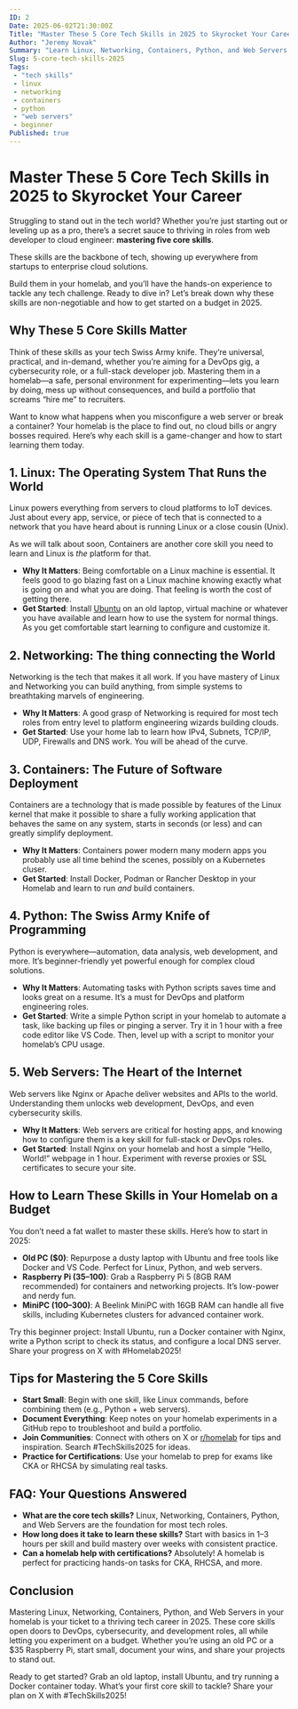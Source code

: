 ```yaml
---
ID: 2
Date: 2025-06-02T21:30:00Z
Title: "Master These 5 Core Tech Skills in 2025 to Skyrocket Your Career"
Author: "Jeremy Novak"
Summary: "Learn Linux, Networking, Containers, Python, and Web Servers to excel in any tech role"
Slug: 5-core-tech-skills-2025
Tags: 
 - "tech skills"
 - linux
 - networking
 - containers
 - python
 - "web servers"
 - beginner
Published: true
---
```


# Master These 5 Core Tech Skills in 2025 to Skyrocket Your Career

Struggling to stand out in the tech world? Whether you’re just starting out or leveling up as a pro, there’s a secret 
sauce to thriving in roles from web developer to cloud engineer: **mastering five core skills**. 

These skills are the backbone of tech, showing up everywhere from startups to enterprise cloud solutions.

Build them in your homelab, and you’ll have the hands-on experience to tackle any tech challenge. Ready to dive in? 
Let’s break down why these skills are non-negotiable and how to get started on a budget in 2025.

## Why These 5 Core Skills Matter

Think of these skills as your tech Swiss Army knife. They’re universal, practical, and in-demand, whether you’re aiming 
for a DevOps gig, a cybersecurity role, or a full-stack developer job. Mastering them in a homelab—a safe, personal 
environment for experimenting—lets you learn by doing, mess up without consequences, and build a portfolio that screams 
“hire me” to recruiters.

Want to know what happens when you misconfigure a web server or break a container? Your homelab is the place to find out, 
no cloud bills or angry bosses required. Here’s why each skill is a game-changer and how to start learning them today.

## 1. Linux: The Operating System That Runs the World

Linux powers everything from servers to cloud platforms to IoT devices. Just about every app, service, or piece of tech
that is connected to a network that you have heard about is running Linux or a close cousin (Unix).

As we will talk about soon, Containers are another core skill you need to learn and Linux is *the* platform for that.

- **Why It Matters**: Being comfortable on a Linux machine is essential. It feels good to go blazing fast on a Linux machine
knowing exactly what is going on and what you are doing. That feeling is worth the cost of getting there.
- **Get Started**: Install [Ubuntu](https://ubuntu.com) on an old laptop, virtual machine or whatever you have available
and learn how to use the system for normal things. As you get comfortable start learning to configure and customize it.

## 2. Networking: The thing connecting the World

Networking is the tech that makes it all work. If you have mastery of Linux and Networking you can build anything, from
simple systems to breathtaking marvels of engineering.

- **Why It Matters**: A good grasp of Networking is required for most tech roles from entry level to platform engineering wizards building clouds.
- **Get Started**: Use your home lab to learn how IPv4, Subnets, TCP/IP, UDP, Firewalls and DNS work. You will be ahead of the curve. 

## 3. Containers: The Future of Software Deployment

Containers are a technology that is made possible by features of the Linux kernel that make it possible to share a fully
working application that behaves the same on any system, starts in seconds (or less) and can greatly simplify deployment.

- **Why It Matters**: Containers power modern many modern apps you probably use all time behind the scenes, possibly on a Kubernetes cluser.
- **Get Started**: Install Docker, Podman or Rancher Desktop in your Homelab and learn to run *and* build containers.

## 4. Python: The Swiss Army Knife of Programming

Python is everywhere—automation, data analysis, web development, and more. It’s beginner-friendly yet powerful enough for complex cloud solutions.

- **Why It Matters**: Automating tasks with Python scripts saves time and looks great on a resume. It’s a must for DevOps and platform engineering roles.
- **Get Started**: Write a simple Python script in your homelab to automate a task, like backing up files or pinging a server. Try it in 1 hour with a free code editor like VS Code. Then, level up with a script to monitor your homelab’s CPU usage.

## 5. Web Servers: The Heart of the Internet

Web servers like Nginx or Apache deliver websites and APIs to the world. Understanding them unlocks web development, DevOps, and even cybersecurity skills.

- **Why It Matters**: Web servers are critical for hosting apps, and knowing how to configure them is a key skill for full-stack or DevOps roles.
- **Get Started**: Install Nginx on your homelab and host a simple “Hello, World!” webpage in 1 hour. Experiment with reverse proxies or SSL certificates to secure your site.

## How to Learn These Skills in Your Homelab on a Budget

You don’t need a fat wallet to master these skills. Here’s how to start in 2025:

- **Old PC ($0)**: Repurpose a dusty laptop with Ubuntu and free tools like Docker and VS Code. Perfect for Linux, Python, and web servers.
- **Raspberry Pi ($35–$100)**: Grab a Raspberry Pi 5 (8GB RAM recommended) for containers and networking projects. It’s low-power and nerdy fun.
- **MiniPC ($100–$300)**: A Beelink MiniPC with 16GB RAM can handle all five skills, including Kubernetes clusters for advanced container work.

Try this beginner project: Install Ubuntu, run a Docker container with Nginx, write a Python script to check its status, and configure a local DNS server. Share your progress on X with #Homelab2025!

## Tips for Mastering the 5 Core Skills

- **Start Small**: Begin with one skill, like Linux commands, before combining them (e.g., Python + web servers).
- **Document Everything**: Keep notes on your homelab experiments in a GitHub repo to troubleshoot and build a portfolio.
- **Join Communities**: Connect with others on X or [r/homelab](https://reddit.com/r/homelab) for tips and inspiration. Search #TechSkills2025 for ideas.
- **Practice for Certifications**: Use your homelab to prep for exams like CKA or RHCSA by simulating real tasks.

## FAQ: Your Questions Answered

- **What are the core tech skills?** Linux, Networking, Containers, Python, and Web Servers are the foundation for most tech roles.
- **How long does it take to learn these skills?** Start with basics in 1–3 hours per skill and build mastery over weeks with consistent practice.
- **Can a homelab help with certifications?** Absolutely! A homelab is perfect for practicing hands-on tasks for CKA, RHCSA, and more.

## Conclusion

Mastering Linux, Networking, Containers, Python, and Web Servers in your homelab is your ticket to a thriving tech career in 2025. These core skills open doors to DevOps, cybersecurity, and development roles, all while letting you experiment on a budget. Whether you’re using an old PC or a $35 Raspberry Pi, start small, document your wins, and share your projects to stand out.

Ready to get started? Grab an old laptop, install Ubuntu, and try running a Docker container today. What’s your first core skill to tackle? Share your plan on X with #TechSkills2025!